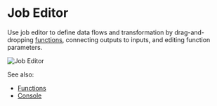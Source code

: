 <!-- TITLE: Job Editor -->
<!-- SUBTITLE: -->

# Job Editor

Use job editor to define data flows and transformation by drag-and-dropping 
[functions](../overview/functions/function.md), connecting outputs to inputs, and editing
function parameters.

![Job Editor](../uploads/features/recipe-editor.png "Job Editor")

See also: 

* [Functions](../overview/functions/function.md)
* [Console](../features/console.md)
